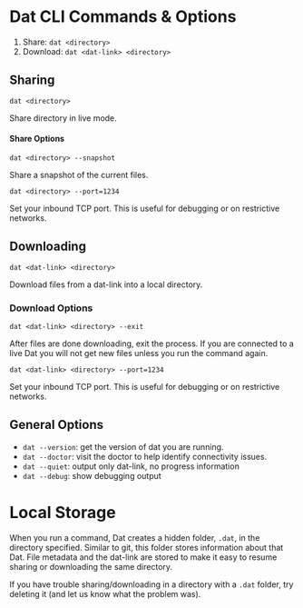 

# Dat CLI Commands & Options

1. Share: `dat <directory>`
2. Download: `dat <dat-link> <directory>`

## Sharing

`dat <directory>`

Share directory in live mode.

#### Share Options

`dat <directory> --snapshot`

Share a snapshot of the current files. 

`dat <directory> --port=1234`

Set your inbound TCP port. This is useful for debugging or on restrictive networks. 

## Downloading

`dat <dat-link> <directory>`

Download files from a dat-link into a local directory. 

### Download Options

`dat <dat-link> <directory> --exit` 

After files are done downloading, exit the process. If you are connected to a live Dat you will not get new files unless you run the command again.

`dat <dat-link> <directory> --port=1234`

Set your inbound TCP port. This is useful for debugging or on restrictive networks. 

## General Options

* `dat --version`: get the version of dat you are running.
* `dat --doctor`: visit the doctor to help identify connectivity issues.
* `dat --quiet`: output only dat-link, no progress information
* `dat --debug`: show debugging output

# Local Storage

When you run a command, Dat creates a hidden folder, `.dat`, in the directory specified. Similar to git, this folder stores information about that Dat. File metadata and the dat-link are stored to make it easy to resume sharing or downloading the same directory.

If you have trouble sharing/downloading in a directory with a `.dat` folder, try deleting it (and let us know what the problem was).
